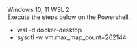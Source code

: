 Windows 10, 11 WSL 2<br>
Execute the steps below on the Powershell.

- wsl -d docker-desktop
- sysctl -w vm.max_map_count=262144